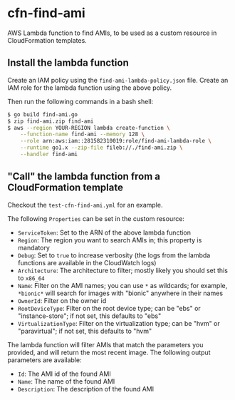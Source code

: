 cfn-find-ami
============

AWS Lambda function to find AMIs, to be used as a custom resource in
CloudFormation templates.

Install the lambda function
---------------------------

Create an IAM policy using the `find-ami-lambda-policy.json` file.
Create an IAM role for the lambda function using the above policy.

Then run the following commands in a bash shell:

```bash
$ go build find-ami.go
$ zip find-ami.zip find-ami
$ aws --region YOUR-REGION lambda create-function \
    --function-name find-ami --memory 128 \
    --role arn:aws:iam::281582310019:role/find-ami-lambda-role \
    --runtime go1.x --zip-file fileb://./find-ami.zip \
    --handler find-ami
```

"Call" the lambda function from a CloudFormation template
---------------------------------------------------------

Checkout the `test-cfn-find-ami.yml` for an example.

The following `Properties` can be set in the custom resource:
 - `ServiceToken`: Set to the ARN of the above lambda function
 - `Region`: The region you want to search AMIs in; this property is
   mandatory
 - `Debug`: Set to `true` to increase verbosity (the logs from the
   lambda functions are available in the CloudWatch logs)
 - `Architecture`: The architecture to filter; mostly likely you
   should set this to `x86_64`
 - `Name`: Filter on the AMI names; you can use `*` as wildcards;
   for example, `*bionic*` will search for images with "bionic"
   anywhere in their names
 - `OwnerId`: Filter on the owner id
 - `RootDeviceType`: Filter on the root device type; can be "ebs" or
   "instance-store"; if not set, this defaults to "ebs"
 - `VirtualizationType`: Filter on the virtualization type; can be
   "hvm" or "paravirtual"; if not set, this defaults to "hvm"

The lambda function will filter AMIs that match the parameters you
provided, and will return the most recent image. The following output
parameters are available:
 - `Id`: The AMI id of the found AMI
 - `Name`: The name of the found AMI
 - `Description`: The description of the found AMI
